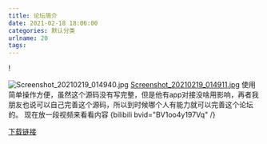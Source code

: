 ```yaml
---
title: 论坛简介
date: 2021-02-18 18:06:00
categories: 默认分类
urlname: 20
tags:
---
```

<!--markdown-->!
![Screenshot_20210219_014940.jpg](http://jeffrey.61fk.cn/usr/uploads/2021/02/4120574428.jpg)
[Screenshot_20210219_014911.jpg](http://jeffrey.61fk.cn/usr/uploads/2021/02/232728439.jpg)
使用简单操作方便，虽然这个源码没有写完整，但是他有app对接没啥用影响，再者我朋友也说可以自己完善这个源码，所以到时候哪个人有能力就可以完善这个论坛的。
现在放一段视频来看看内容
{bilibili bvid="BV1oo4y197Vq" /}

[下载链接][1]


  [1]: http://Jeffrey.61fk.cn/other/Scin_beta_1.0.apk